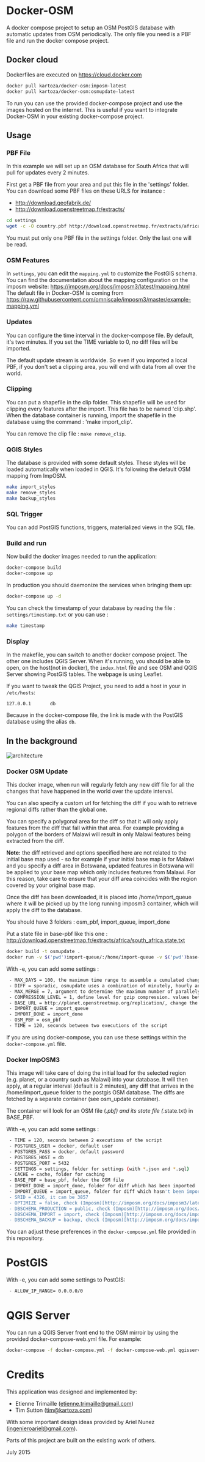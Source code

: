 # Docker-OSM

A docker compose project to setup an OSM PostGIS database with automatic
updates from OSM periodically.
The only file you need is a PBF file and run the docker compose project.

## Docker cloud

Dockerfiles are executed on https://cloud.docker.com

```bash
docker pull kartoza/docker-osm:imposm-latest
docker pull kartoza/docker-osm:osmupdate-latest
```

To run you can use the provided docker-compose project and use the images
hosted on the internet. This is useful if you want to integrate Docker-OSM in
your existing docker-compose project.

## Usage

### PBF File
In this example we will set up an OSM database for South Africa that 
will pull for updates every 2 minutes.

First get a PBF file from your area and put this file in the 'settings' folder.
You can download some PBF files on these URLS for instance :
* http://download.geofabrik.de/
* http://download.openstreetmap.fr/extracts/

```bash
cd settings
wget -c -O country.pbf http://download.openstreetmap.fr/extracts/africa/south_africa.osm.pbf
```

You must put only one PBF file in the settings folder. Only the last one will be read.

### OSM Features

In `settings`, you can edit the `mapping.yml` to customize the PostGIS schema.
You can find the documentation about the mapping configuration on the imposm
website: https://imposm.org/docs/imposm3/latest/mapping.html
The default file in Docker-OSM is coming from
https://raw.githubusercontent.com/omniscale/imposm3/master/example-mapping.yml

### Updates

You can configure the time interval in the docker-compose file. By default,
it's two minutes. If you set the TIME variable to 0, no diff files will be
imported.

The default update stream is worldwide. So even if you imported a local PBF, if
you don't set a clipping area, you will end with data from all over the world.

### Clipping

You can put a shapefile in the clip folder. This shapefile will be 
used for clipping every features after the import.
This file has to be named 'clip.shp'. When the database container is 
running, import the shapefile in the database using the command : 
'make import_clip'.

You can remove the clip file : `make remove_clip`.

### QGIS Styles

The database is provided with some default styles. These styles will be loaded
automatically when loaded in QGIS. It's following the default OSM mapping from
ImpOSM.

```bash
make import_styles
make remove_styles
make backup_styles
```

### SQL Trigger

You can add PostGIS functions, triggers, materialized views in the SQL file.

### Build and run

Now build the docker images needed to run the application:

```bash
docker-compose build
docker-compose up
```

In production you should daemonize the services when bringing them up:

```bash
docker-compose up -d
```

You can check the timestamp of your database by reading the file :
``settings/timestamp.txt`` or you can use : 

```bash
make timestamp
```

### Display

In the makefile, you can switch to another docker compose project.
The other one includes QGIS Server. When it's running, you should be able to
open, on the host(not in docker), the `index.html` file and see OSM and QGIS
Server showing PostGIS tables. The webpage is using Leaflet.

If you want to tweak the QGIS Project, you need to add a host in your in `/etc/hosts`:
```
127.0.0.1       db
```
Because in the docker-compose file, the link is made with the PostGIS database using the alias `db`.

## In the background

![architecture](https://raw.githubusercontent.com/kartoza/docker-osm/develop/docs/docker-compose.png)

### Docker OSM Update

This docker image, when run will regularly fetch any new diff file for all the
changes that have happened in the world over the update interval.

You can also specify a custom url for fetching the diff if you wish to retrieve
regional diffs rather than the global one.

You can specify a polygonal area for the diff so that it will only apply features
from the diff that fall within that area. For example providing a polygon of the
borders of Malawi will result in only Malawi features being extracted from the diff.

**Note:** the diff retrieved and options specified here are not related to the
initial base map used - so for example if your initial base map is for Malawi and
you specify a diff area in Botswana, updated features in Botswana will be applied
to your base map which only includes features from Malawi. For this reason, take
care to ensure that your diff area coincides with the region covered by your
original base map.

Once the diff has been downloaded, it is placed into /home/import_queue where
it will be picked up by the long running imposm3 container, which will apply
the diff to the database.

You should have 3 folders : osm_pbf, import_queue, import_done

Put a state file in base-pbf like this one :
http://download.openstreetmap.fr/extracts/africa/south_africa.state.txt

```bash
docker build -t osmupdate .
docker run -v $('pwd')import-queue/:/home/import-queue -v $('pwd')base-pbf/:/home/base-pbf -v $('pwd')import-done/:/home/import-done -d osmupdate
```

With -e, you can add some settings :

```bash
 - MAX_DAYS = 100, the maximum time range to assemble a cumulated changefile.
 - DIFF = sporadic, osmupdate uses a combination of minutely, hourly and daily changefiles. This value can be minute, hour, day or sporadic.
 - MAX_MERGE = 7, argument to determine the maximum number of parallely processed changefiles.
 - COMPRESSION_LEVEL = 1, define level for gzip compression. values between 1 (low compression but fast) and 9 (high compression but slow)
 - BASE_URL = http://planet.openstreetmap.org/replication/, change the URL to use a custom URL to fetch regional file updates.
 - IMPORT_QUEUE = import_queue
 - IMPORT_DONE = import_done
 - OSM_PBF = osm_pbf
 - TIME = 120, seconds between two executions of the script
```

If you are using docker-compose, you can use these settings within the 
```docker-compose.yml``` file.

### Docker ImpOSM3

This image will take care of doing the initial load for the selected region
(e.g. planet, or a country such as Malawi) into your database. It will then
apply, at a regular interval (default is 2 minutes), any diff that arrives
in the /home/import_queue folder to the postgis OSM database. The diffs
are fetched by a separate container (see osm_update container).

The container will look for an OSM file (*.pbf) and its state file
(*.state.txt) in BASE_PBF.

With -e, you can add some settings :

```bash
 - TIME = 120, seconds between 2 executions of the script
 - POSTGRES_USER = docker, default user
 - POSTGRES_PASS = docker, default password
 - POSTGRES_HOST = db
 - POSTGRES_PORT = 5432
 - SETTINGS = settings, folder for settings (with *.json and *.sql)
 - CACHE = cache, folder for caching
 - BASE_PBF = base_pbf, folder the OSM file
 - IMPORT_DONE = import_done, folder for diff which has been imported
 - IMPORT_QUEUE = import_queue, folder for diff which hasn't been imported yet
 - SRID = 4326, it can be 3857
 - OPTIMIZE = false, check (Imposm)[http://imposm.org/docs/imposm3/latest/tutorial.html#optimize]
 - DBSCHEMA_PRODUCTION = public, check (Imposm)[http://imposm.org/docs/imposm3/latest/tutorial.html#deploy-production-tables]
 - DBSCHEMA_IMPORT = import, check (Imposm)[http://imposm.org/docs/imposm3/latest/tutorial.html#deploy-production-tables]
 - DBSCHEMA_BACKUP = backup, check (Imposm)[http://imposm.org/docs/imposm3/latest/tutorial.html#deploy-production-tables]
```

You can adjust these preferences in the ```docker-compose.yml``` file provided
in this repository.

# PostGIS

With -e, you can add some settings to PostGIS:
```bash
 - ALLOW_IP_RANGE= 0.0.0.0/0
```

# QGIS Server

You can run a QGIS Server front end to the OSM mirroir by using the provided
docker-compose-web.yml file. For example:

```bash
docker-compose -f docker-compose.yml -f docker-compose-web.yml qgisserver up
```

# Credits

This application was designed and implemented by:

* Etienne Trimaille (etienne.trimaille@gmail.com)
* Tim Sutton (tim@kartoza.com)

With some important design ideas provided by Ariel Nunez (ingenieroariel@gmail.com).

Parts of this project are built on the existing work of others.

July 2015
